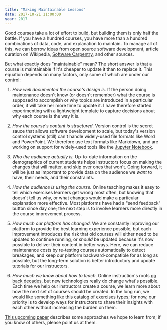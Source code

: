 ```yaml
---
title: "Making Maintainable Lessons"
date: 2017-10-21 11:00:00
year: 2017
---
```


Good courses take a lot of effort to build, but building them is only half the
battle. If you have a hundred courses, you have more than a hundred combinations
of data, code, and explanation to maintain.  To manage all of this, we can
borrow ideas from open source software development, article curation on
Wikipedia, [Software Carpentry][swc], and other sources.

But what exactly does "maintainable" mean?  The short answer is that a
course is maintainable if it's cheaper to update it than to replace
it. This equation depends on many factors, only some of which are
under our control:

1. *How well documented the course's design is.* If the person doing maintenance
   doesn't know (or doesn't remember) what the course is supposed to accomplish
   or why topics are introduced in a particular order, it will take her more
   time to update it.  I have therefore started experimenting with a lightweight
   template to capture decisions about why each course is the way it is.

2. *How the course's content is structured.* Version control is the
   secret sauce that allows software development to scale, but today's
   version control systems (still) can't handle widely-used file
   formats like Word and PowerPoint.  We therefore use text formats
   like Markdown, and are working on support for widely-used tools
   like the [Jupyter Notebook][jupyter].

3. *Who the audience actually is.* Up-to-date information on the demographics of
   current students helps instructors focus on making the changes that will
   matter, and skip over ones that won't. Going forward, it will be just as
   important to provide data on the audience we *want* to have, their needs, and
   their constraints.

4. *How the audience is using the course.* Online teaching makes it easy to tell
   which exercises learners get wrong most often, but knowing that doesn't tell
   us why, or what changes would make a particular explanation more
   effective. Most platforms have had a "send feedback" button since day one;
   the next step is to involve learners more directly in the course improvement
   process.

5. *How much our platform has changed.* We are constantly improving
   our platform to provide the best learning experience possible, but
   each improvement introduces the risk that old courses will either
   need to be updated to continue running, or *should* be updated
   because it's now possible to deliver their content in better
   ways. Here, we can reduce maintenance costs by re-testing courses
   automatically to detect breakages, and keep our platform
   backward-compatible for as long as possible, but the long-term
   solution is better introductory and update tutorials for our
   instructors.

6. *How much we know about how to teach.* Online instruction's roots
   [go back decades][teaching-machine], but new technologies really do
   change what's possible.  Each time we help our instructors create a
   course, we learn more about how the next set of courses should be
   created.  In the long run, we would like something like [this
   catalog of exercises types][exercise-types]; for now, our priority
   is to develop ways for instructors to share their insights with
   each other without increasing the burden on them.

[This upcoming paper][collab-lesson] describes some approaches we hope
to learn from; if you know of others, please point us at them.

[collab-lesson]: https://arxiv.org/abs/1707.02662
[exercise-types]: http://third-bit.com/2017/10/16/exercise-types.html
[jupyter]: https://jupyter.org/
[swc]: https://software-carpentry.org
[teaching-machine]: http://teachingmachin.es/timeline.html
